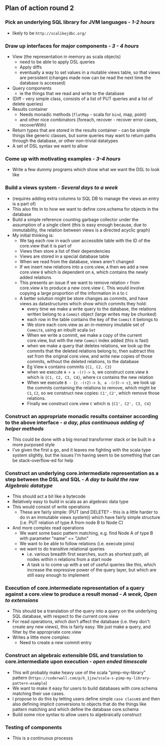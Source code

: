 ## Plan of action round 2
### Pick an underlying SQL library for JVM languages - *1-2 hours*
    
- likely to be `http://scalikejdbc.org/`
### Draw up interfaces for major components - *3 - 4 hours*
- View (the representation in memory as scala objects)
    - need to be able to apply DSL queries
    - Apply diffs
    - eventually a way to set values in a mutable views table, so that views are persistent (changes made now can be read the next time the database is accessed)
- Query components
    - ie the things that we read and write to the database
- (Diff - very simple class, consists of a list of PUT queries and a list of delete queries)
- Results container
    - Needs monadic methods (`flatMap` - scala for `bind`, map, point)
    - and other nice combinators (foreach, recover - recover error cases, recoverWith)
- Return types that are stored in the results container - can be simple things like generic classes, but some queries may want to return paths through the database, or other non-trivial datatypes
- A set of DSL syntax we want to allow

### Come up with motivating examples - *3-4 hours*
- Write a few dummy programs which show what we want the DSL to look like
    
### Build a views system  - *Several days to a week*
- (requires adding extra columns to SQL DB to manage the views an entry is a part of)
- This also fits in to how we want to define core.schema for objects in the database
- Build a simple  reference counting garbage collector under the assumption of a single client (this is easy enough because, due to immutability, the relation between views is a directed acyclic graph)
- My initial thinking is:
    - We tag each row in each user accessible table with the ID of the core.view that it is part of
    - Views then store a list of their dependencies
    - Views are stored in a special database table
    - When we read from the database, views aren't changed
    - If we insert new relations into a core.view, `A` then we add a new core.view `B` which is dependent on `A`, which contains the newly added relations
    - This presents an issue if we want to remove relation `r` from core.view `A` to produce a new core.view `C`. This would involve copying a large proportion of the information in `A` to `C`
    - A better solution might be store changes as commits, and have views as datastructures which show which commits they hold:
        - every time we make a write query to the database, the relations written belong to a `Commit` object (large writes may be chunked)
        - each row in the table contains the key of the `Commit` it belongs to
        - We store each core.view as an in-memory imutable set of `Commit`s, using an inbuilt scala `Set`
        - When we write a commit, we make a copy of the current core.view, but with the new `Commit` index added (this is fast)
        - when we make a query that deletes relations, we look up the commits that the deleted relations belong to, then subtract this set from the original core.view, and write new copies of those commits, without the deleted relations, to the database
        - Eg View `A` contains commits `{C1, C2, C3}`
        - when we execute `A + a -(r)-> b`, we construct core.view `B` which is `{C1, C2, C3, C4}`, where `C4` contains the new relation
        - When we execute `B - {c -(r2)-> b, a -(r3)-> c}`, we look up the commits containing the relations to remove, which might be `C1`, `C2`, so we construct new copies: `C1'`, `C2'`, which remove those relations.
        - Finally we construct core.view `C` which is `{C1', C2', C3, C4}`
    
### Construct an appropriate monadic results container according to the above interface - *a day, plus continuous adding of helper methods*
- This could be done with a big monad transformer stack or be built in a more purposed style
- I've given the first a go, and it leaves me fighting with the scala type system slightly, but the issues I'm having seem to be something that can be stack-overflow-ed for help

### Construct an underlying core.intermediate representation as a step between the DSL and SQL - *A day to build the raw Algebraic datatype*
- This should act a bit like a bytecode
- Relatively easy to build in scala as an algebraic data type
- This would consist of write operations 
    - These are fairly simple: (PUT (and DELETE? - this is a little harder to do in an immutable views system)) which have fairly simple structure (i.e. PUT relation of type A from node B to Node C)
- And more complex read operations
    - We want some basic pattern matching, e.g. find Node A of type B with parameter "name" == "John"
    - We want to be able to follow relations (i.e. execute joins)
    - we want to do transitive relational queries
        - i.e. various breadth first searches, such as shortest path, all nodes within n relations from a start node
        - A task is to come up with a set of useful queries like this, which increase the expressive power of the query layer, but which are still easy enough to implement
        
### Execution of core.intermediate representation of a query against a core.view to produce a result monad - *A week, Open to extensions*
- This should be a translation of the query into a query on the underlying SQL database, with respect to the current core.view
- For read operations, which don't affect the database (i.e. they don't create any new views), this is fairly easy. We just make a query, and filter by the appropriate core.view
- Writes a little more complex:
    - Need to create a new commit entry
        
### Construct an algebraic extensible DSL and translation to core.intermediate upon execution - *open ended timescale*
- This will probably make heavy use of the scala "pimp-my-library" pattern (`https://coderwall.com/p/k_1jzw/scala-s-pimp-my-library-pattern-example`)
- We want to make it easy for users to build databases with core.schema matching their use cases.
- I propose to do this by letting users define simple `case class`es and then also defining implicit conversions to objects that do the things like pattern matching and which define the database core.schema
- Build some nice syntax to allow users to algebraically construct

### Testing of components
- This is a continuous processs
